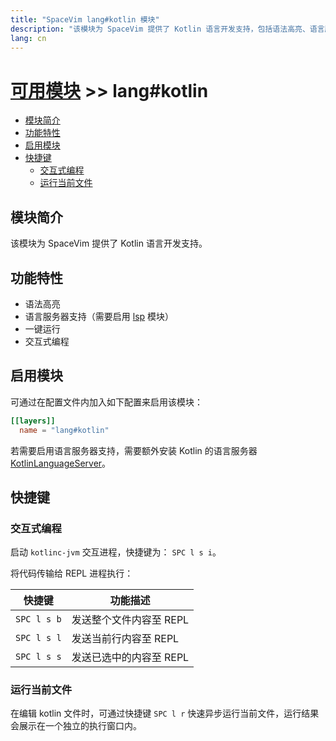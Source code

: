 ```yaml
---
title: "SpaceVim lang#kotlin 模块"
description: "该模块为 SpaceVim 提供了 Kotlin 语言开发支持，包括语法高亮、语言服务器支持。"
lang: cn
---
```


# [可用模块](../../) >> lang#kotlin

<!-- vim-markdown-toc GFM -->

- [模块简介](#模块简介)
- [功能特性](#功能特性)
- [启用模块](#启用模块)
- [快捷键](#快捷键)
  - [交互式编程](#交互式编程)
  - [运行当前文件](#运行当前文件)

<!-- vim-markdown-toc -->

## 模块简介

该模块为 SpaceVim 提供了 Kotlin 语言开发支持。

## 功能特性

- 语法高亮
- 语言服务器支持（需要启用 [lsp](https://spacevim.org/layers/language-server-protocol/) 模块）
- 一键运行
- 交互式编程

## 启用模块

可通过在配置文件内加入如下配置来启用该模块：

```toml
[[layers]]
  name = "lang#kotlin"
```

若需要启用语言服务器支持，需要额外安装 Kotlin 的语言服务器 [KotlinLanguageServer](https://github.com/fwcd/KotlinLanguageServer)。

## 快捷键

### 交互式编程

启动 `kotlinc-jvm` 交互进程，快捷键为： `SPC l s i`。

将代码传输给 REPL 进程执行：

| 快捷键      | 功能描述                |
| ----------- | ----------------------- |
| `SPC l s b` | 发送整个文件内容至 REPL |
| `SPC l s l` | 发送当前行内容至 REPL   |
| `SPC l s s` | 发送已选中的内容至 REPL |

### 运行当前文件

在编辑 kotlin 文件时，可通过快捷键 `SPC l r` 快速异步运行当前文件，运行结果会展示在一个独立的执行窗口内。


